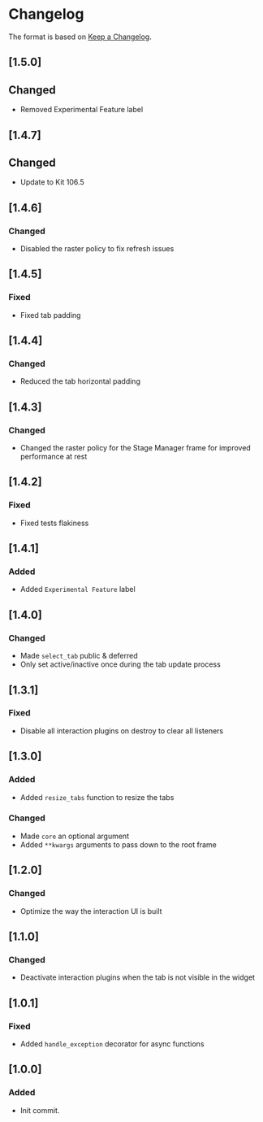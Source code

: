 # Changelog
The format is based on [Keep a Changelog](https://keepachangelog.com/en/1.0.0/).

## [1.5.0]
## Changed
- Removed Experimental Feature label

## [1.4.7]
## Changed
- Update to Kit 106.5

## [1.4.6]
### Changed
- Disabled the raster policy to fix refresh issues

## [1.4.5]
### Fixed
- Fixed tab padding

## [1.4.4]
### Changed
- Reduced the tab horizontal padding

## [1.4.3]
### Changed
- Changed the raster policy for the Stage Manager frame for improved performance at rest

## [1.4.2]
### Fixed
- Fixed tests flakiness

## [1.4.1]
### Added
- Added `Experimental Feature` label

## [1.4.0]
### Changed
- Made `select_tab` public & deferred
- Only set active/inactive once during the tab update process

## [1.3.1]
### Fixed
- Disable all interaction plugins on destroy to clear all listeners

## [1.3.0]
### Added
- Added `resize_tabs` function to resize the tabs

### Changed
- Made `core` an optional argument
- Added `**kwargs` arguments to pass down to the root frame

## [1.2.0]
### Changed
- Optimize the way the interaction UI is built

## [1.1.0]
### Changed
- Deactivate interaction plugins when the tab is not visible in the widget

## [1.0.1]
### Fixed
- Added `handle_exception` decorator for async functions

## [1.0.0]
### Added
- Init commit.
